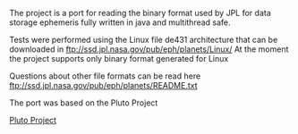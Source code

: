 The project is a port for reading the binary format used by JPL for data storage ephemeris fully written in java and multithread safe.

Tests were performed using the Linux file de431 architecture that can be downloaded in ftp://ssd.jpl.nasa.gov/pub/eph/planets/Linux/ At the moment the project supports only binary format generated for Linux

Questions about other file formats can be read here ftp://ssd.jpl.nasa.gov/pub/eph/planets/README.txt

The port was based on the Pluto Project

<a href="http://www.projectpluto.com/jpl_eph.htm">Pluto Project</a>

